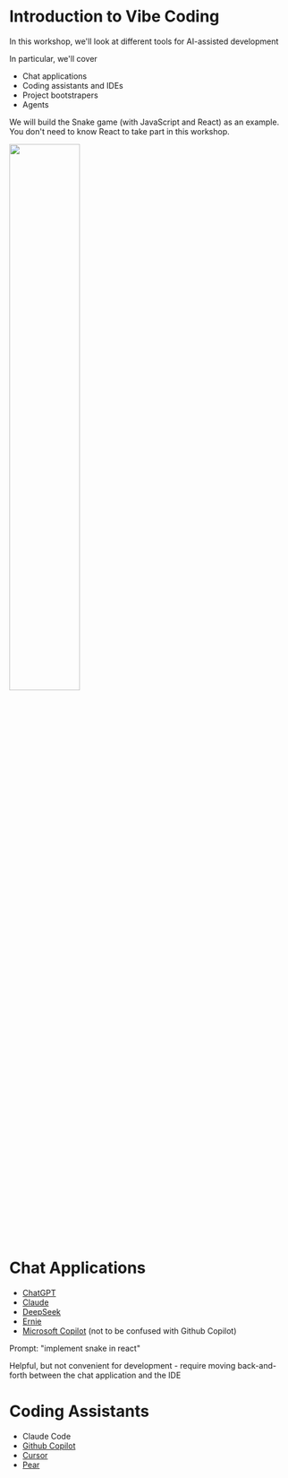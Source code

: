 # Introduction to Vibe Coding

In this workshop, we'll look at different tools for AI-assisted development

In particular, we'll cover

- Chat applications
- Coding assistants and IDEs
- Project bootstrapers
- Agents

We will build the Snake game (with JavaScript and React) as an example.
You don't need to know React to take part in this workshop.

<img style="width: 50%;" src="https://github.com/user-attachments/assets/bc732a3c-7f8e-4a2a-ac64-d1834f0f27bd" />


# Chat Applications

- [ChatGPT](https://chatgpt.com/)
- [Claude](https://claude.ai/)
- [DeepSeek](https://www.deepseek.com/en)
- [Ernie](https://ernie.baidu.com/)
- [Microsoft Copilot](https://copilot.microsoft.com/) (not to be confused with Github Copilot)

Prompt: "implement snake in react"


Helpful, but not convenient for development - require moving back-and-forth
between the chat application and the IDE



# Coding Assistants

- Claude Code
- [Github Copilot](https://github.com/features/copilot)
- [Cursor](https://cursor.com/)
- [Pear](https://trypear.ai/)

